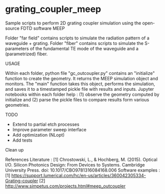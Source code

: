 # grating_coupler_meep
Sample scripts to perform 2D grating coupler simulation using the open-source FDTD software MEEP

Folder "far field" contains scripts to simulate the radiation pattern of a waveguide + grating.
Folder "fiber" contains scripts to simulate the S-parameters of the fundamental TE mode of the waveguide and a (parametrized) fiber.

USAGE

Within each folder, python file "gc_outcoupler.py" contains an "initialize" function to create the geometry. It returns the MEEP simulation object and monitors. The "main" function takes this object, performs the simulation, and saves it to a timestamped pickle file with results and inputs.
Jupyter notebooks within each folder help : (1) observe the geometry computed by initialize and (2) parse the pickle files to compare results form various geometries.

TODO

* Extend to partial etch processes
* Improve parameter sweep interface
* Add optimization (NLopt)
* Add tests

Clean up

References
Literature :
[1] Chrostowski, L., & Hochberg, M. (2015). Optical I/O. Silicon Photonics Design: From Devices to Systems. Cambridge University Press. doi: 10.1017/CBO9781316084168.006
Software examples :
[1] https://support.lumerical.com/hc/en-us/articles/360042305334-Grating-coupler
[2] http://www.simpetus.com/projects.html#meep_outcoupler
